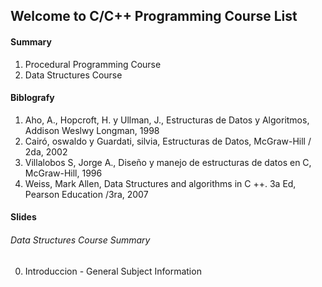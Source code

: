 ## Welcome to C/C++ Programming Course List

#### Summary

1. Procedural Programming Course
2. Data Structures Course

#### Biblografy

1. Aho, A., Hopcroft, H. y Ullman, J., Estructuras de Datos y Algoritmos, Addison Weslwy Longman, 1998
2. Cairó, oswaldo y Guardati, silvia, Estructuras de Datos, McGraw-Hill / 2da, 2002
3. Villalobos S, Jorge A., Diseño y manejo de estructuras de datos en C, McGraw-Hill, 1996
4. Weiss, Mark Allen, Data Structures and algorithms in C ++. 3a Ed, Pearson Education /3ra, 2007

#### Slides

###### Data Structures Course Summary

0. Introduccion - General Subject Information

